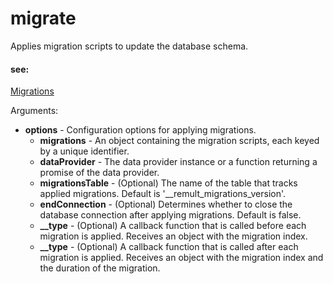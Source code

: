 # migrate
Applies migration scripts to update the database schema.
   
   
   #### see:
   [Migrations](https://remult.dev/docs/migrations.html)

Arguments:
* **options** - Configuration options for applying migrations.
   * **migrations** - An object containing the migration scripts, each keyed by a unique identifier.
   * **dataProvider** - The data provider instance or a function returning a promise of the data provider.
   * **migrationsTable** - (Optional) The name of the table that tracks applied migrations. Default is '__remult_migrations_version'.
   * **endConnection** - (Optional) Determines whether to close the database connection after applying migrations. Default is false.
   * **__type** - (Optional) A callback function that is called before each migration is applied. Receives an object with the migration index.
   * **__type** - (Optional) A callback function that is called after each migration is applied. Receives an object with the migration index and the duration of the migration.

